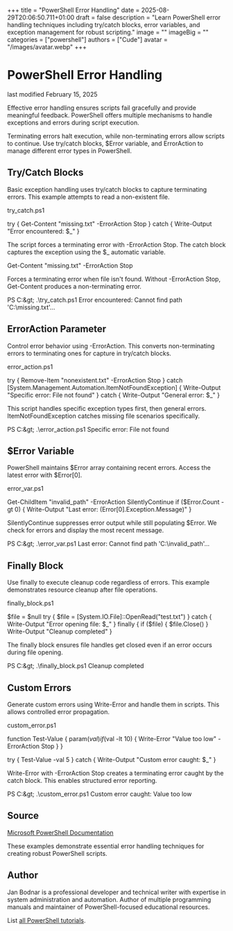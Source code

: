 +++
title = "PowerShell Error Handling"
date = 2025-08-29T20:06:50.711+01:00
draft = false
description = "Learn PowerShell error handling techniques including try/catch blocks, error variables, and exception management for robust scripting."
image = ""
imageBig = ""
categories = ["powershell"]
authors = ["Cude"]
avatar = "/images/avatar.webp"
+++

# PowerShell Error Handling

last modified February 15, 2025

Effective error handling ensures scripts fail gracefully and provide
meaningful feedback. PowerShell offers multiple mechanisms to handle
exceptions and errors during script execution.

Terminating errors halt execution, while non-terminating errors allow
scripts to continue. Use try/catch blocks, $Error variable, and
ErrorAction to manage different error types in PowerShell.

## Try/Catch Blocks

Basic exception handling uses try/catch blocks to capture terminating
errors. This example attempts to read a non-existent file.

try_catch.ps1
  

try {
    Get-Content "missing.txt" -ErrorAction Stop
}
catch {
    Write-Output "Error encountered: $_"
}

The script forces a terminating error with -ErrorAction Stop. The catch
block captures the exception using the $_ automatic variable.

Get-Content "missing.txt" -ErrorAction Stop

Forces a terminating error when file isn't found. Without -ErrorAction
Stop, Get-Content produces a non-terminating error.

PS C:\&gt; .\try_catch.ps1
Error encountered: Cannot find path 'C:\missing.txt'...

## ErrorAction Parameter

Control error behavior using -ErrorAction. This converts non-terminating
errors to terminating ones for capture in try/catch blocks.

error_action.ps1
  

try {
    Remove-Item "nonexistent.txt" -ErrorAction Stop
}
catch [System.Management.Automation.ItemNotFoundException] {
    Write-Output "Specific error: File not found"
}
catch {
    Write-Output "General error: $_"
}

This script handles specific exception types first, then general errors.
ItemNotFoundException catches missing file scenarios specifically.

PS C:\&gt; .\error_action.ps1
Specific error: File not found

## $Error Variable

PowerShell maintains $Error array containing recent errors. Access the
latest error with $Error[0].

error_var.ps1
  

Get-ChildItem "invalid_path" -ErrorAction SilentlyContinue
if ($Error.Count -gt 0) {
    Write-Output "Last error: $($Error[0].Exception.Message)"
}

SilentlyContinue suppresses error output while still populating $Error.
We check for errors and display the most recent message.

PS C:\&gt; .\error_var.ps1
Last error: Cannot find path 'C:\invalid_path'...

## Finally Block

Use finally to execute cleanup code regardless of errors. This example
demonstrates resource cleanup after file operations.

finally_block.ps1
  

$file = $null
try {
    $file = [System.IO.File]::OpenRead("test.txt")
}
catch {
    Write-Output "Error opening file: $_"
}
finally {
    if ($file) { $file.Close() }
    Write-Output "Cleanup completed"
}

The finally block ensures file handles get closed even if an error
occurs during file opening.

PS C:\&gt; .\finally_block.ps1
Cleanup completed

## Custom Errors

Generate custom errors using Write-Error and handle them in scripts.
This allows controlled error propagation.

custom_error.ps1
  

function Test-Value {
    param($val)
    if ($val -lt 10) {
        Write-Error "Value too low" -ErrorAction Stop
    }
}

try {
    Test-Value -val 5
}
catch {
    Write-Output "Custom error caught: $_"
}

Write-Error with -ErrorAction Stop creates a terminating error caught
by the catch block. This enables structured error reporting.

PS C:\&gt; .\custom_error.ps1
Custom error caught: Value too low

## Source

[Microsoft PowerShell Documentation](https://learn.microsoft.com/en-us/powershell/)

These examples demonstrate essential error handling techniques for
creating robust PowerShell scripts.

## Author

Jan Bodnar is a professional developer and technical writer with expertise
in system administration and automation. Author of multiple programming
manuals and maintainer of PowerShell-focused educational resources.

List [all PowerShell tutorials](/powershell/).